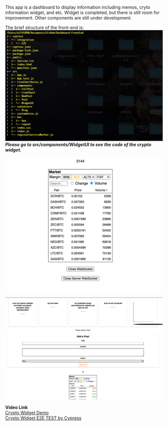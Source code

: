 This app is a dashboard to display information including memos, cryto information widget, and etc.
Widget is completed, but there is still room for improvement. Other components are still under development.

The brief structure of the front-end is:  
![alt text](https://github.com/a2741890/Dashboard-FrontEnd/blob/master/structure.png?raw=true)
**_Please go to src/components/WidgetUI to see the code of the crypto widget._**

![alt text](https://github.com/a2741890/Dashboard-FrontEnd/blob/master/widget.png?raw=true)

![alt text](https://github.com/a2741890/Dashboard-FrontEnd/blob/master/dashboard.png?raw=true)

**Video Link**  
[Crypto Widget Demo ](https://www.youtube.com/watch?v=_zssCLPJ5jc)  
[Crypto Widget E2E TEST by Cypress ](https://www.youtube.com/watch?v=N-x6gD2uqII)
